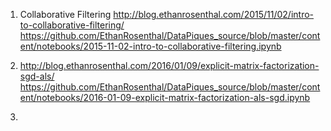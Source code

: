 1. Collaborative Filtering
   http://blog.ethanrosenthal.com/2015/11/02/intro-to-collaborative-filtering/
   https://github.com/EthanRosenthal/DataPiques_source/blob/master/content/notebooks/2015-11-02-intro-to-collaborative-filtering.ipynb

2. http://blog.ethanrosenthal.com/2016/01/09/explicit-matrix-factorization-sgd-als/ 
   https://github.com/EthanRosenthal/DataPiques_source/blob/master/content/notebooks/2016-01-09-explicit-matrix-factorization-als-sgd.ipynb
   
3. 
